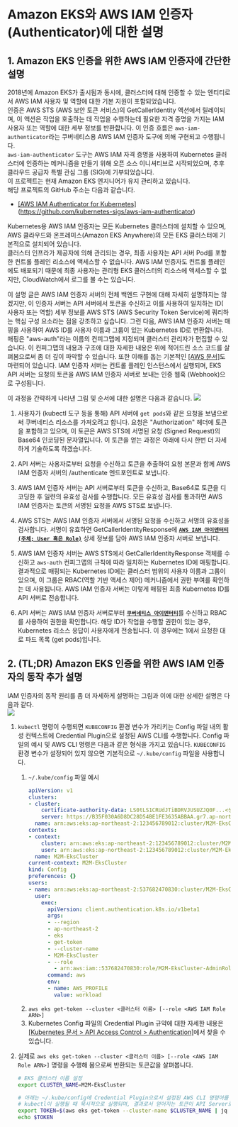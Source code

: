# Amazon EKS와 AWS IAM 인증자 (Authenticator)에 대한 설명

## 1. Amazon EKS 인증을 위한 AWS IAM 인증자에 간단한 설명
2018년에 Amazon EKS가 출시됨과 동시에, 클러스터에 대해 인증할 수 있는 엔티티로서 AWS IAM 사용자 및 역할에 대한 기본 지원이 포함되었습니다.<br>
인증은 AWS STS (AWS 보안 토큰 서비스)의 GetCallerIdentity 액션에서 릴레이되며, 이 액션은 작업을 호출하는 데 작업을 수행하는데 필요한 자격 증명을 가지는 IAM 사용자 또는 역할에 대한 세부 정보를 반환합니다. 이 인증 흐름은 ```aws-iam-authenticator```라는 쿠버네티스용 AWS IAM 인증자 도구에 의해 구현되고 수행됩니다.<br>
```aws-iam-authenticator``` 도구는 AWS IAM 자격 증명을 사용하여 Kubernetes 클러스터에 인증하는 메커니즘을 만들기 위해 오픈 소스 이니셔티브로 시작되었으며, 추후 클라우드 공급자 특별 관심 그룹 (SIG)에 기부되었습니다.<br>
이 프로젝트는 현재 Amazon EKS 엔지니어가 유지 관리하고 있습니다.<br>
해당 프로젝트의 GitHub 주소는 다음과 같습니다.<br>
* [[AWS IAM Authenticator for Kubernetes]](https://github.com/kubernetes-sigs/aws-iam-authenticator) (https://github.com/kubernetes-sigs/aws-iam-authenticator)

Kubernetes용 AWS IAM 인증자는 모든 Kubernetes 클러스터에 설치할 수 있으며, AWS 클라우드와 온프레미스(Amazon EKS Anywhere)의 모든 EKS 클러스터에 기본적으로 설치되어 있습니다.<br>
클러스터 인프라가 제공자에 의해 관리되는 경우, 최종 사용자는 API 서버 Pod를 포함한 컨트롤 플레인 리소스에 액세스할 수 없습니다. AWS IAM 인증자도 컨트롤 플레인에도 배포되기 때문에 최종 사용자는 관리형 EKS 클러스터의 리소스에 액세스할 수 없지만, CloudWatch에서 로그를 볼 수는 있습니다.

이 설명 글은 AWS IAM 인증자 서버의 전체 백엔드 구현에 대해 자세히 설명하지는 않겠지만, 이 인증자 서버는 API 서버에서 토큰을 수신하고 이를 사용하여 일치하는 ID( 사용자 또는 역할) 세부 정보를 AWS STS (AWS Security Token Service)에 쿼리하는 핵심 구성 요소라는 점을 강조하고 싶습니다. 그런 다음, AWS IAM 인증자 서버는 매핑을 사용하여 AWS ID를 사용자 이름과 그룹이 있는 Kubernetes ID로 변환합니다. 매핑은 "aws-auth"라는 이름의 컨피그맵에 지정되며 클러스터 관리자가 편집할 수 있습니다. 이 컨피그맵의 내용과 구조에 대한 자세한 내용은 위에 적어드린 소스 코드를 살펴봄으로써 좀 더 깊이 파악할 수 있습니다. 또한 이해를 돕는 기본적인 [[AWS 문서]](https://docs.aws.amazon.com/eks/latest/userguide/cluster-auth.html)도 마련되어 있습니다. IAM 인증자 서버는 컨트롤 플레인 인스턴스에서 실행되며, EKS API 서버는 요청의 토큰을 AWS IAM 인증자 서버로 보내는 인증 웹훅 (Webhook)으로 구성됩니다.

이 과정을 간략하게 나타낸 그림 및 순서에 대한 설명은 다음과 같습니다.
![](./assets/amazon-eks-authentication-flow-simple-frame.png)<br>
1. 사용자가 (kubectl 도구 등을 통해) API 서버에 ```get pods```와 같은 요청을 보냄으로써 쿠버네티스 리소스를 가져오려고 합니다. 요청은 "Authorization" 헤더에 토큰을 포함하고 있으며, 이 토큰은 AWS STS에 서명된 요청 (Signed Request)의 Base64 인코딩된 문자열입니다. 이 토큰을 얻는 과정은 아래에 다시 한번 더 자세하게 기술하도록 하겠습니다.

2. API 서버는 사용자로부터 요청을 수신하고 토큰을 추출하여 요청 본문과 함께 AWS IAM 인증자 서버의 /authenticate 엔드포인트로 보냅니다.

3. AWS IAM 인증자 서버는 API 서버로부터 토큰을 수신하고, Base64로 토큰을 디코딩한 후 일련의 유효성 검사를 수행합니다. 모든 유효성 검사를 통과하면 AWS IAM 인증자는 토큰의 서명된 요청을 AWS STS로 보냅니다.

4. AWS STS는 AWS IAM 인증자 서버에서 서명된 요청을 수신하고 서명의 유효성을 검사합니다. 서명이 유효하면 GetCallerIdentityResponse에 <u>**```AWS IAM 아이덴터티(주체; User 혹은 Role)```**</u> 상세 정보를 담아 AWS IAM 인증자 서버로 보냅니다.

5. AWS IAM 인증자 서버는 AWS STS에서 GetCallerIdentityResponse 객체를 수신하고 ```aws-auth``` 컨피그맵의 규칙에 따라 일치하는 Kubernetes ID에 매핑합니다. 결과적으로 매핑되는 Kubernetes ID에는 클러스터 범위의 사용자 이름과 그룹이 있으며, 이 그룹은 RBAC(역할 기반 액세스 제어) 메커니즘에서 권한 부여를 확인하는 데 사용됩니다. AWS IAM 인증자 서버는 이렇게 매핑된 최종 Kubernetes ID를 API 서버로 전송합니다.

6. API 서버는 AWS IAM 인증자 서버로부터 <u>**```쿠버네티스 아이덴터티```**</u>를 수신하고 RBAC를 사용하여 권한을 확인합니다. 해당 ID가 작업을 수행할 권한이 있는 경우, Kubernetes 리소스 응답이 사용자에게 전송됩니다. 이 경우에는 1에서 요청한 대로 파드 목록 (get pods)입니다.

## 2. (TL;DR) Amazon EKS 인증을 위한 AWS IAM 인증자의 동작 추가 설명
IAM 인증자의 동작 원리를 좀 더 자세하게 설명하는 그림과 이에 대한 상세한 설명은 다음과 같다.<br>
![](./assets/amazon-eks-authentication-flow-deep-dive-frame.png)<br>

1. ```kubectl``` 명령이 수행되면 ```KUBECONFIG``` 환경 변수가 가리키는 Config 파일 내의 활성 컨텍스트에 Credential Plugin으로 설정된 AWS CLI를 수행합니다.  Config 파일의 예시 및 AWS CLI 명령은 다음과 같은 형식을 가지고 있습니다. ```KUBECONFIG``` 환경 변수가 설정되어 있지 않으면 기본적으로 ```~/.kube/config``` 파일을 사용합니다.<br>
    1. ```~/.kube/config``` 파일 예시
        ```yaml
        apiVersion: v1
        clusters:
        - cluster:
            certificate-authority-data: LS0tLS1CRUdJTiBDRVJUSUZJQ0F...<생략>
            server: https://B35F030A6D8DC28D54BE1FE3635ABBAA.gr7.ap-northeast-2.eks.amazonaws.com
          name: arn:aws:eks:ap-northeast-2:123456789012:cluster/M2M-EksCluster
        contexts: 
        - context:
            cluster: arn:aws:eks:ap-northeast-2:123456789012:cluster/M2M-EksCluster
            user: arn:aws:eks:ap-northeast-2:123456789012:cluster/M2M-EksCluster
          name: M2M-EksCluster
        current-context: M2M-EksCluster
        kind: Config
        preferences: {}
        users:
        - name: arn:aws:eks:ap-northeast-2:537682470830:cluster/M2M-EksCluster
          user:
            exec:
              apiVersion: client.authentication.k8s.io/v1beta1
              args:
              - --region
              - ap-northeast-2
              - eks
              - get-token
              - --cluster-name
              - M2M-EksCluster
              - --role
                - arn:aws:iam::537682470830:role/M2M-EksCluster-AdminRole
              command: aws
              env:
              - name: AWS_PROFILE
                value: workload
          ``` 
    2. ```aws eks get-token --cluster <클러스터 이름> [--role <AWS IAM Role ARN>]```
    3. Kubernetes Config 파일의 Credential Plugin 규약에 대한 자세한 내용은 [[Kubernetes 문서 > API Access Control > Authentication]](https://kubernetes.io/docs/reference/access-authn-authz/authentication/#configuration)에서 찾을 수 있습니다.

2. 실제로 ```aws eks get-token --cluster <클러스터 이름> [--role <AWS IAM Role ARN>]``` 명령을 수행해 봄으로써 반환되는 토큰값을 살펴봅니다.<br>
   ```bash
   # EKS 클러스터 이름 설정
   export CLUSTER_NAME=M2M-EksCluster
   
   # 아래는 ~/.kube/config에 Credential Plugin으로서 설정된 AWS CLI 명령어를 실행합니다.
   # kubectl이 실행될 때 묵시적으로 실행되며, 결과로서 얻어지는 토큰이 API Server로 전달됩니다.
   export TOKEN=$(aws eks get-token --cluster-name $CLUSTER_NAME | jq '.status.token' | sed "s/\"//g" | sed "s/k8s-aws-v1\.//g")
   echo $TOKEN
   ```
